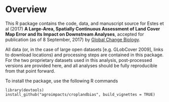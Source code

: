 # Overview

This R package contains the code, data, and manuscript source for Estes et al (2017) __A Large-Area, Spatially Continuous Assessment of Land Cover Map Error and Its Impact on Downstream Analyses__, accepted for publication (as of 8 September, 2017) by [Global Change Biology](http://onlinelibrary.wiley.com/journal/10.1111/(ISSN)1365-2486).

All data (or, in the case of large open datasets [e.g. GLobCover 2009], links to download locations) and processing steps are contained in this package. For the two proprietary datasets used in this analysis, post-processed versions are provided here, and all analyses should be fully reproducible from that point forward. 

To install the package, use the following R commands
```
library(devtools)
install_github("agroimpacts/croplandbias", build_vignettes = TRUE)
```

